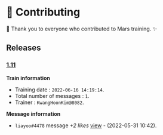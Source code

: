 
# 📝 Contributing
🎉 Thank you to everyone who contributed to Mars training. ✨

## Releases




### [1.11](https://github.com/ainft-team/soulvoting-training/blob/a0c808fa494c6cd5f7631860b2ff08dffea4b24f/data/elon.txt)
**Train information**
- Training date : `2022-06-16 14:19:14`.
- Total number of messages : `1`.
- Trainer : `KwangHoonKim@8082`.



**Message information**
- `liayoo#4478` message _+2 likes_ [view](https://discord.com/channels/947755054365036554/973791675145142342/981009630027190282) - (2022-05-31 10:42).
